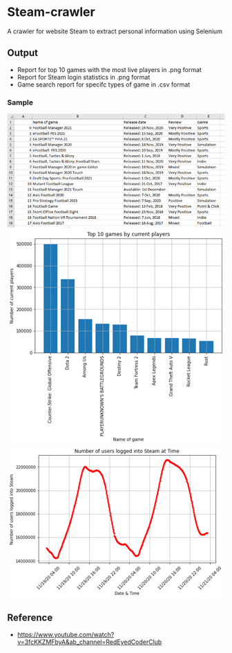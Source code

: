 # Steam-crawler
A crawler for website Steam to extract personal information using Selenium

## Output
- Report for top 10 games with the most live players in .png format
- Report for Steam login statistics in .png format
- Game search report for specifc types of game in .csv format

### Sample

![Alt text](Sample_output_steam.png)
![Alt text](stat_game(21-11-2020).png)
![Alt text](stat_login(21-11-2020).png)

## Reference
- https://www.youtube.com/watch?v=3fcKKZMFbyA&ab_channel=RedEyedCoderClub
